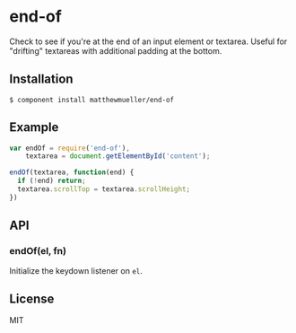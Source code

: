 
# end-of

  Check to see if you're at the end of an input element or textarea. Useful for "drifting" textareas with additional padding at the bottom.

## Installation

    $ component install matthewmueller/end-of

## Example

```js
var endOf = require('end-of'),
    textarea = document.getElementById('content');

endOf(textarea, function(end) {
  if (!end) return;
  textarea.scrollTop = textarea.scrollHeight;
})
```

## API

### endOf(el, fn)

Initialize the keydown listener on `el`.

## License

  MIT
